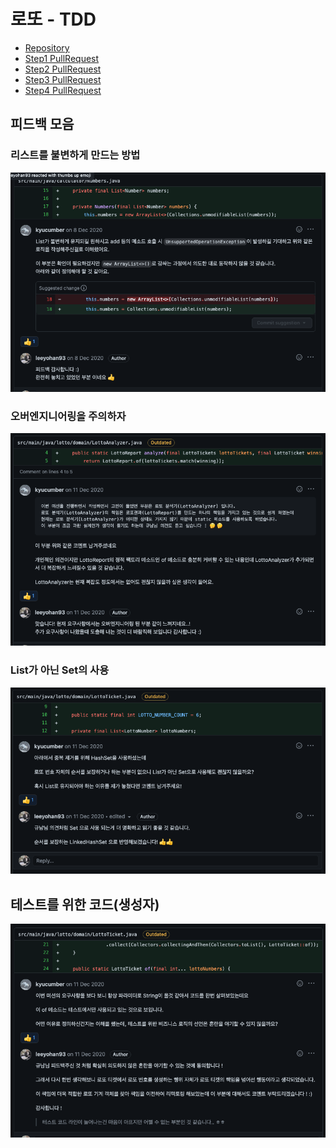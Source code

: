 # 로또 - TDD

- [Repository](https://github.com/leeyohan93/java-lotto)
- [Step1 PullRequest](https://github.com/next-step/java-lotto/pull/1028)
- [Step2 PullRequest](https://github.com/next-step/java-lotto/pull/1042)
- [Step3 PullRequest](https://github.com/next-step/java-lotto/pull/1054)
- [Step4 PullRequest](https://github.com/next-step/java-lotto/pull/1060)

## 피드백 모음

### 리스트를 불변하게 만드는 방법
![](./image/lotto/lotto1.png)

### 오버엔지니어링을 주의하자
![](./image/lotto/lotto2.png)

### List가 아닌 Set의 사용
![](./image/lotto/lotto3.png)

## 테스트를 위한 코드(생성자)
![](./image/lotto/lotto4.png)


